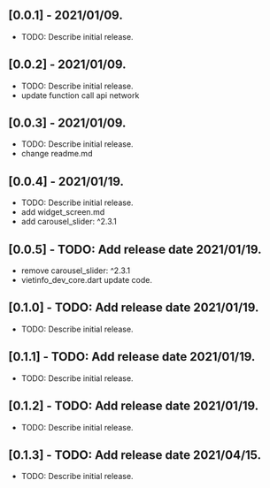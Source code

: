 ## [0.0.1] - 2021/01/09.
* TODO: Describe initial release.

## [0.0.2] - 2021/01/09.
* TODO: Describe initial release.
* update function call api network

## [0.0.3] - 2021/01/09.
* TODO: Describe initial release.
* change readme.md

## [0.0.4] - 2021/01/19.
* TODO: Describe initial release.
* add widget_screen.md
* add carousel_slider: ^2.3.1

## [0.0.5] - TODO: Add release date 2021/01/19.
* remove carousel_slider: ^2.3.1
* vietinfo_dev_core.dart update code.

## [0.1.0] - TODO: Add release date 2021/01/19.
* TODO: Describe initial release.

## [0.1.1] - TODO: Add release date 2021/01/19.
* TODO: Describe initial release.

## [0.1.2] - TODO: Add release date 2021/01/19.
* TODO: Describe initial release.

## [0.1.3] - TODO: Add release date 2021/04/15.
* TODO: Describe initial release.
